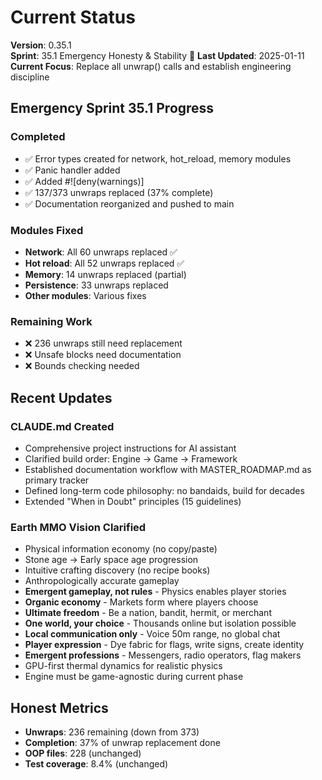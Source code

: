 # Current Status

**Version**: 0.35.1  
**Sprint**: 35.1 Emergency Honesty & Stability 🚧
**Last Updated**: 2025-01-11
**Current Focus**: Replace all unwrap() calls and establish engineering discipline

## Emergency Sprint 35.1 Progress

### Completed
- ✅ Error types created for network, hot_reload, memory modules
- ✅ Panic handler added
- ✅ Added #![deny(warnings)]
- ✅ 137/373 unwraps replaced (37% complete)
- ✅ Documentation reorganized and pushed to main

### Modules Fixed
- **Network**: All 60 unwraps replaced ✅
- **Hot reload**: All 52 unwraps replaced ✅ 
- **Memory**: 14 unwraps replaced (partial)
- **Persistence**: 33 unwraps replaced
- **Other modules**: Various fixes

### Remaining Work
- ❌ 236 unwraps still need replacement
- ❌ Unsafe blocks need documentation
- ❌ Bounds checking needed

## Recent Updates

### CLAUDE.md Created
- Comprehensive project instructions for AI assistant
- Clarified build order: Engine → Game → Framework
- Established documentation workflow with MASTER_ROADMAP.md as primary tracker
- Defined long-term code philosophy: no bandaids, build for decades
- Extended "When in Doubt" principles (15 guidelines)

### Earth MMO Vision Clarified
- Physical information economy (no copy/paste)
- Stone age → Early space age progression  
- Intuitive crafting discovery (no recipe books)
- Anthropologically accurate gameplay
- **Emergent gameplay, not rules** - Physics enables player stories
- **Organic economy** - Markets form where players choose
- **Ultimate freedom** - Be a nation, bandit, hermit, or merchant
- **One world, your choice** - Thousands online but isolation possible
- **Local communication only** - Voice 50m range, no global chat
- **Player expression** - Dye fabric for flags, write signs, create identity
- **Emergent professions** - Messengers, radio operators, flag makers
- GPU-first thermal dynamics for realistic physics
- Engine must be game-agnostic during current phase

## Honest Metrics

- **Unwraps**: 236 remaining (down from 373)
- **Completion**: 37% of unwrap replacement done
- **OOP files**: 228 (unchanged)
- **Test coverage**: 8.4% (unchanged)